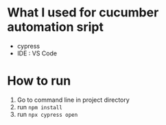 # What I used for cucumber automation sript

- cypress
- IDE : VS Code

# How to run
1. Go to command line in project directory
2. run `npm install`
3. run `npx cypress open`
